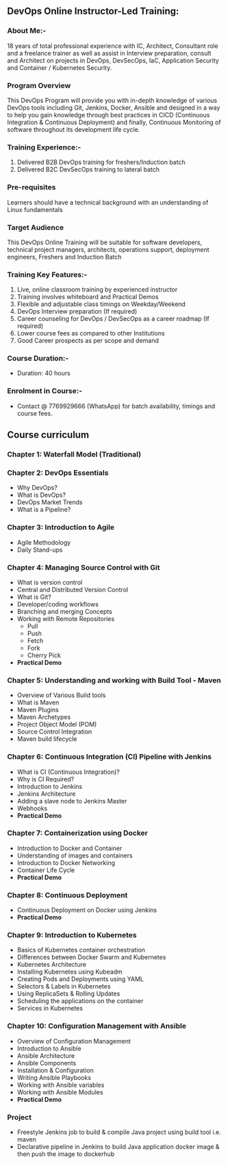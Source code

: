 ## DevOps Online Instructor-Led Training:

### About Me:-
18 years of total professional experience with IC, Architect, Consultant role and a freelance trainer as well as assist in Interview preparation, consult and Architect on projects in DevOps, DevSecOps, IaC,  Application Security and Container / Kubernetes Security.

### Program Overview
This DevOps Program will provide you with in-depth knowledge of various DevOps tools including Git, Jenkins, Docker, Ansible and designed in a way to help you gain knowledge through best practices in CICD (Continuous Integration & Continuous Deployment) and finally, Continuous Monitoring of software throughout its development life cycle.

### Training Experience:-
1. Delivered B2B DevOps training for freshers/Induction batch
2. Delivered B2C DevSecOps training to lateral batch

### Pre-requisites
Learners should have a technical background with an understanding of Linux fundamentals

### Target Audience
This DevOps Online Training will be suitable for software developers, technical project managers, architects, operations support, deployment engineers, Freshers and Induction Batch

### Training Key Features:-
1. Live, online classroom training by experienced instructor
2. Training involves whiteboard and Practical Demos
3. Flexible and adjustable class timings on Weekday/Weekend
7. DevOps Interview preparation (If required)
8. Career counseling for DevOps / DevSecOps as a career roadmap (If required)
9. Lower course fees as compared to other Institutions
10. Good Career prospects as per scope and demand

### Course Duration:-
- Duration: 40 hours

### Enrolment in Course:-
- Contact @ 7769929666 (WhatsApp) for batch availability, timings and course fees.


## Course curriculum

### Chapter 1: Waterfall Model (Traditional)

### Chapter 2: DevOps Essentials
- Why DevOps?
- What is DevOps?
- DevOps Market Trends
- What is a Pipeline?

### Chapter 3: Introduction to Agile
- Agile Methodology
- Daily Stand-ups

### Chapter 4: Managing Source Control with Git
- What is version control
- Central and Distributed Version Control
- What is Git?
- Developer/coding workflows
- Branching and merging Concepts
- Working with Remote Repositories
  - Pull
  - Push
  - Fetch
  - Fork
  - Cherry Pick
- **Practical Demo**

### Chapter 5: Understanding and working with Build Tool - Maven
- Overview of Various Build tools
- What is Maven
- Maven Plugins
- Maven Archetypes
- Project Object Model (POM)
- Source Control Integration
- Maven build lifecycle

### Chapter 6: Continuous Integration (CI) Pipeline with Jenkins
- What is CI (Continuous Integration)?
- Why is CI Required?
- Introduction to Jenkins
- Jenkins Architecture
- Adding a slave node to Jenkins Master
- Webhooks
- **Practical Demo**

### Chapter 7: Containerization using Docker
- Introduction to Docker and Container
- Understanding of images and containers
- Introduction to Docker Networking
- Container Life Cycle
- **Practical Demo**

### Chapter 8: Continuous Deployment
- Continuous Deployment on Docker using Jenkins
- **Practical Demo**

### Chapter 9: Introduction to Kubernetes
- Basics of Kubernetes container orchestration
- Differences between Docker Swarm and Kubernetes
- Kubernetes Architecture
- Installing Kubernetes using Kubeadm
- Creating Pods and Deployments using YAML
- Selectors & Labels in Kubernetes
- Using ReplicaSets & Rolling Updates
- Scheduling the applications on the container
- Services in Kubernetes

### Chapter 10: Configuration Management with Ansible
- Overview of Configuration Management
- Introduction to Ansible
- Ansible Architecture
- Ansible Components
- Installation & Configuration
- Writing Ansible Playbooks
- Working with Ansible variables
- Working with Ansible Modules
- **Practical Demo**

### Project
- Freestyle Jenkins job to build & compile Java project using build tool i.e. maven
- Declarative pipeline in Jenkins to build Java application docker image & then push the image to dockerhub
